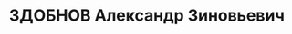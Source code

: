 ---
title: ЗДОБНОВ Александр Зиновьевич
description: 'Род. в 1894, Оренбург, русский, обр.: высшее, член ВКП(б). Проживал:
  Москва, Звонарский пер., д. 1, кв. 5. Председатель ЦК Профсоюза автомобильной промышленности
  СССР.

  Арестован 02.09.1937. Обв. в подготовке терактов против руководителей партии и правительства
  и участии в казачьей повстанческой организации. Приговор: ВК ВС СССР, 15.11.1937
  – ВМН. Расстрелян 15.11.1937, г.Москва.

  Реабилитирован ВК ВС СССР 04.08.1956'
---